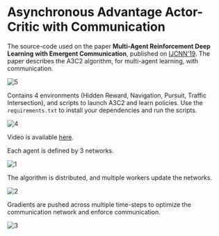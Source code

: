 # Asynchronous Advantage Actor-Critic with Communication

The source-code used on the paper **Multi-Agent Reinforcement Deep Learning with Emergent Communication**, published on [IJCNN'19](https://www.ijcnn.org/). The paper describes the A3C2 algorithm, for multi-agent learning, with communication.

![5](https://user-images.githubusercontent.com/9117323/54480728-fdc34980-4823-11e9-9591-2fd32f0abf1f.png)

Contains 4 environments (Hidden Reward, Navigation, Pursuit, Traffic Intersection), and scripts to launch A3C2 and learn policies. Use the `requirements.txt` to install your dependencies and run the scripts.

![4](https://user-images.githubusercontent.com/9117323/54480699-90171d80-4823-11e9-8032-e5fed1059b2b.png)

Video is available [here](https://github.com/bluemoon93/A3C2/blob/master/A3C2.wmv).

Each agent is defined by 3 networks.

![1](https://user-images.githubusercontent.com/9117323/54480701-90171d80-4823-11e9-86b0-e6e2f254c6be.png)

The algorithm is distributed, and multiple workers update the networks.

![2](https://user-images.githubusercontent.com/9117323/54480700-90171d80-4823-11e9-8d86-5d37ebc0e7b9.png)

Gradients are pushed across multiple time-steps to optimize the communication network and enforce communication.

![3](https://user-images.githubusercontent.com/9117323/54480703-90afb400-4823-11e9-953a-2326a864fc4c.png)




